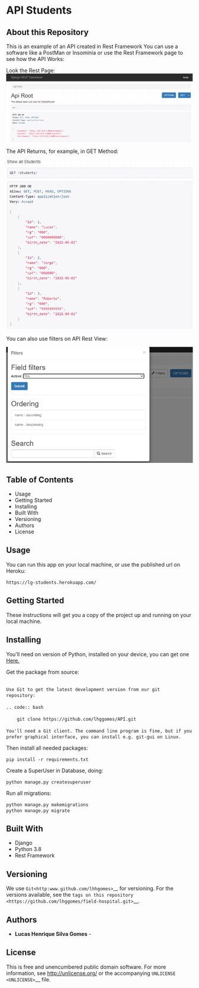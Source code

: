 API Students
========================================

About this Repository
-----------------

This is an example of an API created in  Rest Framework
You can use a software like a PostMan or Insominia or use the Rest Framework page to see how the API Works: 

Look the Rest Page: 
<img src="/docs/img/rest_page.png" alt="REST Page"/>
   
The API Returns, for example, in GET Method: 

<img src="/docs/img/get_method.png" alt="GET Method"/>

You can also use filters on API Rest View: 

<img src="/docs/img/rest_filters.png" alt="GET Method"/>


Table of Contents
-----------------

- Usage
- Getting Started
- Installing
- Built With
- Versioning
- Authors
- License

Usage
-----------------
You can run this app on your local machine, or use the published url on Heroku: 

~~~~~~~~~~~
https://lg-students.herokuapp.com/
~~~~~~~~~~~

Getting Started
---------------

These instructions will get you a copy of the project up and running on
your local machine.


Installing
----------
You'll need on version of Python, installed on your device, you can get one <a href="https://www.python.org/downloads/">Here.</a>


Get the package from source:
~~~~~~~~~~~

Use Git to get the latest development version from our git
repository:

.. code:: bash

    git clone https://github.com/lhggomes/API.git

You'll need a Git client. The command line program is fine, but if you
prefer graphical interface, you can install e.g. git-gui on Linux.

~~~~~~~~~~~

Then install all needed packages: 

~~~~~~~~~~~
pip install -r requirements.txt
~~~~~~~~~~~
Create a SuperUser in Database, doing: 
~~~~~~~~~~~
python manage.py createsuperuser 
~~~~~~~~~~~

Run all migrations: 

~~~~~~~~~~~
python manage.py makemigrations 
python manage.py migrate
~~~~~~~~~~~



Built With
----------

- Django
- Python 3.8
- Rest Framework

Versioning
----------

We use `Git<http:www.github.com/lhhgomes>`__ for versioning. For the
versions available, see the `tags on this
repository <https://github.com/lhggomes/field-hospital.git>`__.

Authors
-------

-  **Lucas Henrique Silva Gomes** -

License
-------

This is free and unencumbered public domain software. For more
information, see http://unlicense.org/ or the accompanying
`UNLICENSE <UNLICENSE>`__ file.
